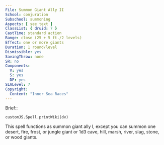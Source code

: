 ```yaml
---
File: Summon Giant Ally II
School: conjuration
Subschool: summoning
Aspects: [ see text ]
ClassList: { druid: 7 }
CastTime: standard action
Range: close (25 + 5 ft./2 levels)
Effect: one or more giants
Duration: 1 round/level
Dismissible: yes
SavingThrow: none
SR: no
Components:
  V: yes
  S: yes
  DF: yes
SLALevel: 7
Copyright:
  Content: "Inner Sea Races"
---
```

Brief:: 

```dataviewjs
customJS.Spell.printWiki(dv)
```

This spell functions as summon giant ally I, except you can summon one desert, fire, frost, or jungle giant or 1d3 cave, hill, marsh, river, slag, stone, or wood giants.
